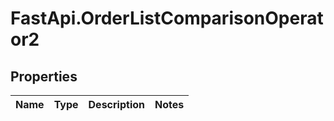 # FastApi.OrderListComparisonOperator2

## Properties
Name | Type | Description | Notes
------------ | ------------- | ------------- | -------------
